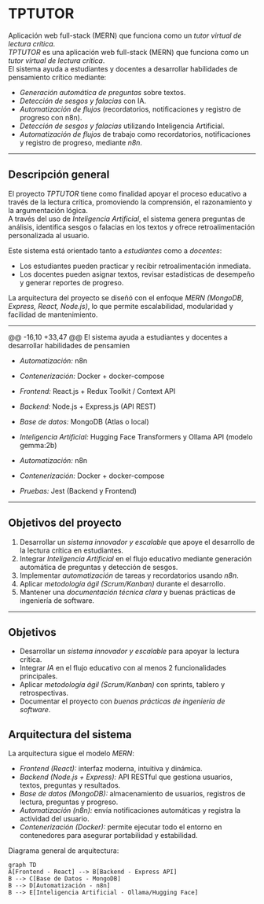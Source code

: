 # TPTUTOR

Aplicación web full-stack (MERN) que funciona como un *tutor virtual de lectura crítica*.  
*TPTUTOR* es una aplicación web full-stack (MERN) que funciona como un *tutor virtual de lectura crítica*.  
El sistema ayuda a estudiantes y docentes a desarrollar habilidades de pensamiento crítico mediante:

- *Generación automática de preguntas* sobre textos.
- *Detección de sesgos y falacias* con IA.
- *Automatización de flujos* (recordatorios, notificaciones y registro de progreso con n8n).
- *Detección de sesgos y falacias* utilizando Inteligencia Artificial.
- *Automatización de flujos* de trabajo como recordatorios, notificaciones y registro de progreso, mediante *n8n*.

---

## Descripción general

El proyecto *TPTUTOR* tiene como finalidad apoyar el proceso educativo a través de la lectura crítica, promoviendo la comprensión, el razonamiento y la argumentación lógica.  
A través del uso de *Inteligencia Artificial*, el sistema genera preguntas de análisis, identifica sesgos o falacias en los textos y ofrece retroalimentación personalizada al usuario.

Este sistema está orientado tanto a *estudiantes* como a *docentes*:
- Los estudiantes pueden practicar y recibir retroalimentación inmediata.
- Los docentes pueden asignar textos, revisar estadísticas de desempeño y generar reportes de progreso.

La arquitectura del proyecto se diseñó con el enfoque *MERN (MongoDB, Express, React, Node.js)*, lo que permite escalabilidad, modularidad y facilidad de mantenimiento.

---

@@ -16,10 +33,47 @@ El sistema ayuda a estudiantes y docentes a desarrollar habilidades de pensamien
- *Automatización:* n8n
- *Contenerización:* Docker + docker-compose

- *Frontend:* React.js + Redux Toolkit / Context API  
- *Backend:* Node.js + Express.js (API REST)  
- *Base de datos:* MongoDB (Atlas o local)  
- *Inteligencia Artificial:* Hugging Face Transformers y Ollama API (modelo gemma:2b)  
- *Automatización:* n8n  
- *Contenerización:* Docker + docker-compose  
- *Pruebas:* Jest (Backend y Frontend)

---

## Objetivos del proyecto

1. Desarrollar un *sistema innovador y escalable* que apoye el desarrollo de la lectura crítica en estudiantes.  
2. Integrar *Inteligencia Artificial* en el flujo educativo mediante generación automática de preguntas y detección de sesgos.  
3. Implementar *automatización* de tareas y recordatorios usando *n8n*.  
4. Aplicar *metodología ágil (Scrum/Kanban)* durante el desarrollo.  
5. Mantener una *documentación técnica clara* y buenas prácticas de ingeniería de software.

---

## Objetivos
- Desarrollar un *sistema innovador y escalable* para apoyar la lectura crítica.
- Integrar *IA* en el flujo educativo con al menos 2 funcionalidades principales.
- Aplicar *metodología ágil (Scrum/Kanban)* con sprints, tablero y retrospectivas.
- Documentar el proyecto con *buenas prácticas de ingeniería de software*.
## Arquitectura del sistema

La arquitectura sigue el modelo *MERN*:

- *Frontend (React):* interfaz moderna, intuitiva y dinámica.  
- *Backend (Node.js + Express):* API RESTful que gestiona usuarios, textos, preguntas y resultados.  
- *Base de datos (MongoDB):* almacenamiento de usuarios, registros de lectura, preguntas y progreso.  
- *Automatización (n8n):* envía notificaciones automáticas y registra la actividad del usuario.  
- *Contenerización (Docker):* permite ejecutar todo el entorno en contenedores para asegurar portabilidad y estabilidad.  

Diagrama general de arquitectura:

```mermaid
graph TD
A[Frontend - React] --> B[Backend - Express API]
B --> C[Base de Datos - MongoDB]
B --> D[Automatización - n8n]
B --> E[Inteligencia Artificial - Ollama/Hugging Face]
